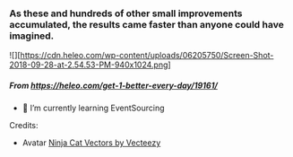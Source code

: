 ### As these and hundreds of other small improvements accumulated, the results came faster than anyone could have imagined.

![][https://cdn.heleo.com/wp-content/uploads/06205750/Screen-Shot-2018-09-28-at-2.54.53-PM-940x1024.png]
##### From https://heleo.com/get-1-better-every-day/19161/



- 🌱 I’m currently learning EventSourcing


Credits: 
- Avatar <a href="https://www.vecteezy.com/free-vector/ninja-cat">Ninja Cat Vectors by Vecteezy</a>
